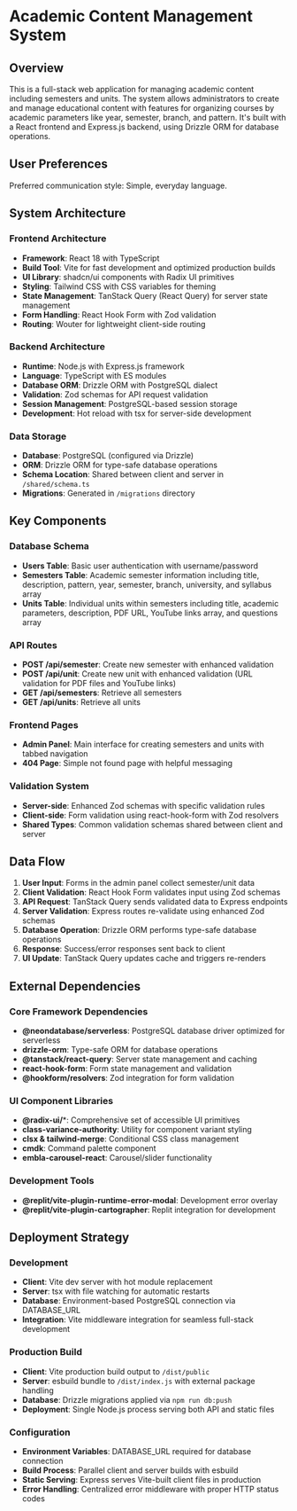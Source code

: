 # Academic Content Management System

## Overview

This is a full-stack web application for managing academic content including semesters and units. The system allows administrators to create and manage educational content with features for organizing courses by academic parameters like year, semester, branch, and pattern. It's built with a React frontend and Express.js backend, using Drizzle ORM for database operations.

## User Preferences

Preferred communication style: Simple, everyday language.

## System Architecture

### Frontend Architecture
- **Framework**: React 18 with TypeScript
- **Build Tool**: Vite for fast development and optimized production builds
- **UI Library**: shadcn/ui components with Radix UI primitives
- **Styling**: Tailwind CSS with CSS variables for theming
- **State Management**: TanStack Query (React Query) for server state management
- **Form Handling**: React Hook Form with Zod validation
- **Routing**: Wouter for lightweight client-side routing

### Backend Architecture
- **Runtime**: Node.js with Express.js framework
- **Language**: TypeScript with ES modules
- **Database ORM**: Drizzle ORM with PostgreSQL dialect
- **Validation**: Zod schemas for API request validation
- **Session Management**: PostgreSQL-based session storage
- **Development**: Hot reload with tsx for server-side development

### Data Storage
- **Database**: PostgreSQL (configured via Drizzle)
- **ORM**: Drizzle ORM for type-safe database operations
- **Schema Location**: Shared between client and server in `/shared/schema.ts`
- **Migrations**: Generated in `/migrations` directory

## Key Components

### Database Schema
- **Users Table**: Basic user authentication with username/password
- **Semesters Table**: Academic semester information including title, description, pattern, year, semester, branch, university, and syllabus array
- **Units Table**: Individual units within semesters including title, academic parameters, description, PDF URL, YouTube links array, and questions array

### API Routes
- **POST /api/semester**: Create new semester with enhanced validation
- **POST /api/unit**: Create new unit with enhanced validation (URL validation for PDF files and YouTube links)
- **GET /api/semesters**: Retrieve all semesters
- **GET /api/units**: Retrieve all units

### Frontend Pages
- **Admin Panel**: Main interface for creating semesters and units with tabbed navigation
- **404 Page**: Simple not found page with helpful messaging

### Validation System
- **Server-side**: Enhanced Zod schemas with specific validation rules
- **Client-side**: Form validation using react-hook-form with Zod resolvers
- **Shared Types**: Common validation schemas shared between client and server

## Data Flow

1. **User Input**: Forms in the admin panel collect semester/unit data
2. **Client Validation**: React Hook Form validates input using Zod schemas
3. **API Request**: TanStack Query sends validated data to Express endpoints
4. **Server Validation**: Express routes re-validate using enhanced Zod schemas
5. **Database Operation**: Drizzle ORM performs type-safe database operations
6. **Response**: Success/error responses sent back to client
7. **UI Update**: TanStack Query updates cache and triggers re-renders

## External Dependencies

### Core Framework Dependencies
- **@neondatabase/serverless**: PostgreSQL database driver optimized for serverless
- **drizzle-orm**: Type-safe ORM for database operations
- **@tanstack/react-query**: Server state management and caching
- **react-hook-form**: Form state management and validation
- **@hookform/resolvers**: Zod integration for form validation

### UI Component Libraries
- **@radix-ui/***: Comprehensive set of accessible UI primitives
- **class-variance-authority**: Utility for component variant styling
- **clsx & tailwind-merge**: Conditional CSS class management
- **cmdk**: Command palette component
- **embla-carousel-react**: Carousel/slider functionality

### Development Tools
- **@replit/vite-plugin-runtime-error-modal**: Development error overlay
- **@replit/vite-plugin-cartographer**: Replit integration for development

## Deployment Strategy

### Development
- **Client**: Vite dev server with hot module replacement
- **Server**: tsx with file watching for automatic restarts
- **Database**: Environment-based PostgreSQL connection via DATABASE_URL
- **Integration**: Vite middleware integration for seamless full-stack development

### Production Build
- **Client**: Vite production build output to `/dist/public`
- **Server**: esbuild bundle to `/dist/index.js` with external package handling
- **Database**: Drizzle migrations applied via `npm run db:push`
- **Deployment**: Single Node.js process serving both API and static files

### Configuration
- **Environment Variables**: DATABASE_URL required for database connection
- **Build Process**: Parallel client and server builds with esbuild
- **Static Serving**: Express serves Vite-built client files in production
- **Error Handling**: Centralized error middleware with proper HTTP status codes